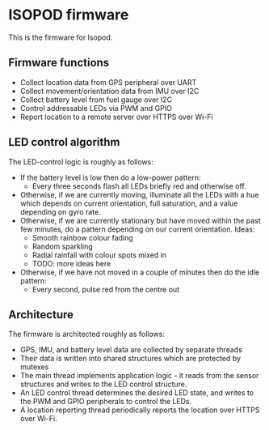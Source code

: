 # ISOPOD firmware

This is the firmware for Isopod.

## Firmware functions

* Collect location data from GPS peripheral over UART
* Collect movement/orientation data from IMU over I2C
* Collect battery level from fuel gauge over I2C
* Control addressable LEDs via PWM and GPIO
* Report location to a remote server over HTTPS over Wi-Fi

## LED control algorithm

The LED-control logic is roughly as follows:
* If the battery level is low then do a low-power pattern:
  * Every three seconds flash all LEDs briefly red and otherwise off.
* Otherwise, if we are currently moving, illuminate all the LEDs with a hue
  which depends on current orientation, full saturation, and a value depending
  on gyro rate.
* Otherwise, if we are currently stationary but have moved within the past few
  minutes, do a pattern depending on our current orientation.  Ideas:
  * Smooth rainbow colour fading
  * Random sparkling
  * Radial rainfall with colour spots mixed in
  * TODO: more ideas here
* Otherwise, if we have not moved in a couple of minutes then do the idle
  pattern:
  * Every second, pulse red from the centre out

## Architecture

The firmware is architected roughly as follows:
* GPS, IMU, and battery level data are collected by separate threads
* Their data is written into shared structures which are protected by mutexes
* The main thread implements application logic - it reads from the sensor
  structures and writes to the LED control structure.
* An LED control thread determines the desired LED state, and writes to the
  PWM and GPIO peripherals to control the LEDs.
* A location reporting thread periodically reports the location over HTTPS
  over Wi-Fi.

